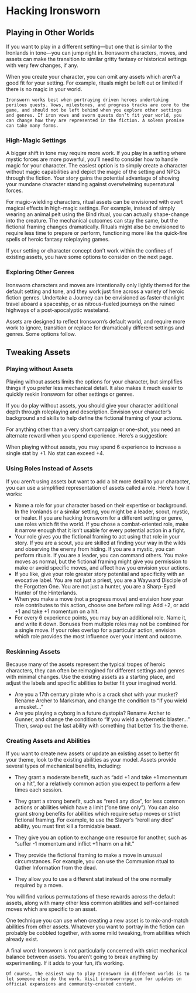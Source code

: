 # Hacking Ironsworn
## Playing in Other Worlds
If you want to play in a different setting—but one that is similar to the Ironlands in tone—you can jump right in. Ironsworn characters, moves, and assets can make the transition to similar gritty fantasy or historical settings with very few changes, if any.

When you create your character, you can omit any assets which aren’t a good fit for your setting. For example, rituals might be left out or limited if there is no magic in your world.

	Ironsworn works best when portraying driven heroes undertaking perilous quests. Vows, milestones, and progress tracks are core to the game, and should not be left behind when you explore other settings and genres. If iron vows and sworn quests don’t fit your world, you can change how they are represented in the fiction. A solemn promise can take many forms.
### High-Magic Settings
A bigger shift in tone may require more work. If you play in a setting where mystic forces are more powerful, you’ll need to consider how to handle magic for your character. The easiest option is to simply create a character without magic capabilities and depict the magic of the setting and NPCs through the fiction. Your story gains the potential advantage of showing your mundane character standing against overwhelming supernatural forces.

For magic-wielding characters, ritual assets can be envisioned with overt magical effects in high-magic settings. For example, instead of simply wearing an animal pelt using the Bind ritual, you can actually shape-change into the creature. The mechanical outcomes can stay the same, but the fictional framing changes dramatically. Rituals might also be envisioned to require less time to prepare or perform, functioning more like the quick-fire spells of heroic fantasy roleplaying games.

If your setting or character concept don’t work within the confines of existing assets, you have some options to consider on the next page.
### Exploring Other Genres
Ironsworn characters and moves are intentionally only lightly themed for the default setting and tone, and they work just fine across a variety of heroic fiction genres. Undertake a Journey can be envisioned as faster-thanlight travel aboard a spaceship, or as nitrous-fueled journeys on the ruined highways of a post-apocalyptic wasteland.

Assets are designed to reflect Ironsworn’s default world, and require more work to ignore, transition or replace for dramatically different settings and genres. Some options follow.
## Tweaking Assets
### Playing without Assets
Playing without assets limits the options for your character, but simplifies things if you prefer less mechanical detail. It also makes it much easier to quickly reskin Ironsworn for other settings or genres.

If you do play without assets, you should give your character additional depth through roleplaying and description. Envision your character’s background and skills to help define the fictional framing of your actions.

For anything other than a very short campaign or one-shot, you need an alternate reward when you spend experience. Here’s a suggestion:

When playing without assets, you may spend 6 experience to increase a single stat by +1. No stat can exceed +4.

### Using Roles Instead of Assets
If you aren’t using assets but want to add a bit more detail to your character, you can use a simplified representation of assets called a role. Here’s how it works:

- Name a role for your character based on their expertise or background. In the Ironlands or a similar setting, you might be a leader, scout, mystic, or healer. If you are hacking Ironsworn for a different setting or genre, use roles which fit the world. If you chose a combat-oriented role, make it narrow enough that it isn’t usable for every potential action in a fight.
- Your role gives you the fictional framing to act using that role in your story. If you are a scout, you are skilled at finding your way in the wilds and observing the enemy from hiding. If you are a mystic, you can perform rituals. If you are a leader, you can command others. You make moves as normal, but the fictional framing might give you permission to make or avoid specific moves, and affect how you envision your actions.
- If you like, give your role greater story potential and specificity with an evocative label. You are not just a priest, you are a Wayward Disciple of the Forgotten One. You are not just a hunter, you are a Sharp-Eyed Hunter of the Hinterlands.
- When you make a move (not a progress move) and envision how your role contributes to this action, choose one before rolling: Add +2, or add +1 and take +1 momentum on a hit.
- For every 6 experience points, you may buy an additional role. Name it, and write it down. Bonuses from multiple roles may not be combined for a single move. If your roles overlap for a particular action, envision which role provides the most influence over your intent and outcome.
### Reskinning Assets
Because many of the assets represent the typical tropes of heroic characters, they can often be reimagined for different settings and genres with minimal changes. Use the existing assets as a starting place, and adjust the labels and specific abilities to better fit your imagined world.
- Are you a 17th century pirate who is a crack shot with your musket? Rename Archer to Marksman, and change the condition to “If you wield a musket...”
-  Are you playing a cyborg in a future dystopia? Rename Archer to Gunner, and change the condition to “If you wield a cybernetic blaster...” Then, swap out the last ability with something that better fits the theme.
### Creating Assets and Abilities
If you want to create new assets or update an existing asset to better fit your theme, look to the existing abilities as your model. Assets provide several types of mechanical benefits, including:

- They grant a moderate benefit, such as “add +1 and take +1 momentum on a hit”, for a relatively common action you expect to perform a few times each session.

- They grant a strong benefit, such as “reroll any dice”, for less common actions or abilities which have a limit (“one time only”). You can also grant strong benefits for abilities which require setup moves or strict fictional framing. For example, to use the Slayer’s “reroll any dice” ability, you must first kill a formidable beast.
- They give you an option to exchange one resource for another, such as “suffer -1 momentum and inflict +1 harm on a hit.”
- They provide the fictional framing to make a move in unusual circumstances. For example, you can use the Communion ritual to Gather Information from the dead.
- They allow you to use a different stat instead of the one normally required by a move.

You will find various permutations of these rewards across the default assets, along with many other less common abilities and self-contained moves which are specific to an asset.

One technique you can use when creating a new asset is to mix-and-match abilities from other assets. Whatever you want to portray in the fiction can probably be cobbled together, with some mild tweaking, from abilities which already exist.

A final word: Ironsworn is not particularly concerned with strict mechanical balance between assets. You aren’t going to break anything by experimenting. If it adds to your fun, it’s working.

	Of course, the easiest way to play Ironsworn in different worlds is to let someone else do the work. Visit ironswornrpg.com for updates on official expansions and community-created content.